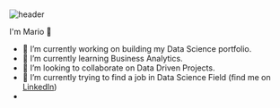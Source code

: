 ### 
![header](https://capsule-render.vercel.app/api?type=slice&color=auto&height=200&section=header&text=Hi%20there!&animation=fadeIn&fontAlign=80&fontAlignY=35)

I'm Mario 👋

- 🔭 I’m currently working on building my Data Science portfolio.
- 🌱 I’m currently learning Business Analytics.
- 👯 I’m looking to collaborate on Data Driven Projects.
- 🌱 I’m currently trying to find a job in Data Science Field (find me on [LinkedIn](https://www.linkedin.com/in/emilianogordon/))
- 
<!--
**MarioGordon/MarioGordon** is a ✨ _special_ ✨ repository because its `README.md` (this file) appears on your GitHub profile.

- 
- 📫 How to reach me: ...
- 😄 Pronouns: ...
- ⚡ Fun fact: ...
-->
